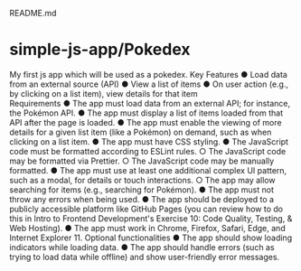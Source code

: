 README.md
# simple-js-app/Pokedex
My first js app which will be used as a pokedex.
Key Features
● Load data from an external source (API)
● View a list of items
● On user action (e.g., by clicking on a list item), view details for that item
<br>
Requirements 
● The app must load data from an external API; for instance, the Pokémon API.
● The app must display a list of items loaded from that API after the page is loaded.
● The app must enable the viewing of more details for a given list item (like a Pokémon) on
demand, such as when clicking on a list item.
● The app must have CSS styling.
● The JavaScript code must be formatted according to ESLint rules.
○ The JavaScript code may be formatted via Prettier.
○ The JavaScript code may be manually formatted.
● The app must use at least one additional complex UI pattern, such as a modal, for details or
touch interactions.
○ The app may allow searching for items (e.g., searching for Pokémon).
● The app must not throw any errors when being used.
● The app should be deployed to a publicly accessible platform like GitHub Pages (you can
review how to do this in Intro to Frontend Development's Exercise 10: Code Quality, Testing, &
Web Hosting).
● The app must work in Chrome, Firefox, Safari, Edge, and Internet Explorer 11.
Optional functionalities 
● The app should show loading indicators while loading data.
● The app should handle errors (such as trying to load data while offline) and show user-friendly
error messages.
